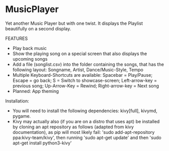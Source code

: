 # MusicPlayer
Yet another Music Player but with one twist. It displays the Playlist beautifully on a second display.

FEATURES
- Play back music 
- Show the playing song on a special screen that also displays the upcoming songs
- Add a file (songlist.csv) into the folder containing the songs, that has the following layout: Songname, Artist, Dance/Music-Style, Tempo
- Multiple Keyboard-Shortcuts are available: Spacebar = Play/Pause; Escape = go back; S = Switch to showcase-screen; Left-arrow-key = previous song; Up-Arrow-Key = Rewind; Right-arrow-key = Next song
- Planned: App theming

Installation:
- You will need to install the following dependencies: kivy[full], kivymd, pygame.
- Kivy may actually also (if you are on a distro that uses apt) be installed by cloning an apt repository as follows (adapted from kivy documentation), as pip will most likely fail: 'sudo add-apt-repository ppa:kivy-team/kivy', then running 'sudo apt-get update' and then 'sudo apt-get install python3-kivy'
